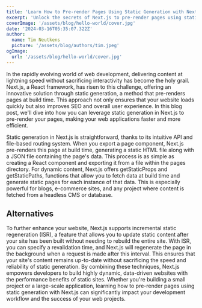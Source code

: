 ```yaml
---
title: 'Learn How to Pre-render Pages Using Static Generation with Next.js'
excerpt: 'Unlock the secrets of Next.js to pre-render pages using static generation, enhancing your site’s speed and SEO. Learn the ins and outs of building faster, more efficient web applications with practical tips on leveraging getStaticProps and getStaticPaths.'
coverImage: '/assets/blog/hello-world/cover.jpg'
date: '2024-03-16T05:35:07.322Z'
author:
  name: Tim Neutkens
  picture: '/assets/blog/authors/tim.jpeg'
ogImage:
  url: '/assets/blog/hello-world/cover.jpg'
---
```


In the rapidly evolving world of web development, delivering content at lightning speed without sacrificing interactivity has become the holy grail. Next.js, a React framework, has risen to this challenge, offering an innovative solution through static generation, a method that pre-renders pages at build time. This approach not only ensures that your website loads quickly but also improves SEO and overall user experience. In this blog post, we'll dive into how you can leverage static generation in Next.js to pre-render your pages, making your web applications faster and more efficient.

Static generation in Next.js is straightforward, thanks to its intuitive API and file-based routing system. When you export a page component, Next.js pre-renders this page at build time, generating a static HTML file along with a JSON file containing the page's data. This process is as simple as creating a React component and exporting it from a file within the pages directory. For dynamic content, Next.js offers getStaticProps and getStaticPaths, functions that allow you to fetch data at build time and generate static pages for each instance of that data. This is especially powerful for blogs, e-commerce sites, and any project where content is fetched from a headless CMS or database.

## Alternatives

To further enhance your website, Next.js supports incremental static regeneration (ISR), a feature that allows you to update static content after your site has been built without needing to rebuild the entire site. With ISR, you can specify a revalidation time, and Next.js will regenerate the page in the background when a request is made after this interval. This ensures that your site's content remains up-to-date without sacrificing the speed and reliability of static generation. By combining these techniques, Next.js empowers developers to build highly dynamic, data-driven websites with the performance benefits of static sites. Whether you're building a small project or a large-scale application, learning how to pre-render pages using static generation with Next.js can significantly impact your development workflow and the success of your web projects.
